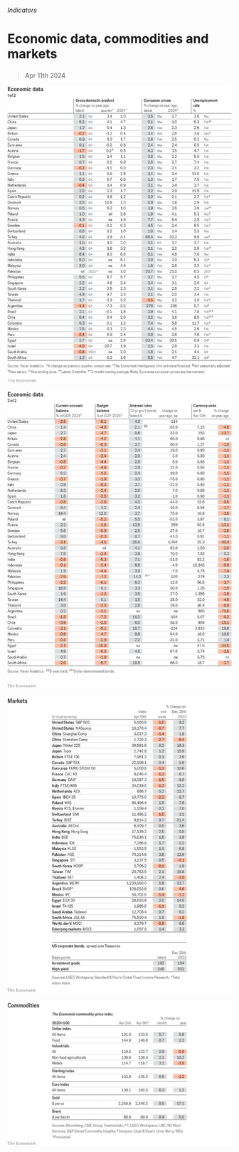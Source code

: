 ###### Indicators

# Economic data, commodities and markets 

#####  

> Apr 11th 2024 

![image](images/20240413_INT101.png) 


![image](images/20240413_INT102.png) 


![image](images/20240413_INT201.png) 


![image](images/20240413_INT401.png) 


